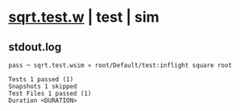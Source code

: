 # [sqrt.test.w](../../../../../../examples/tests/sdk_tests/math/sqrt.test.w) | test | sim

## stdout.log
```log
pass ─ sqrt.test.wsim » root/Default/test:inflight square root

Tests 1 passed (1)
Snapshots 1 skipped
Test Files 1 passed (1)
Duration <DURATION>
```

